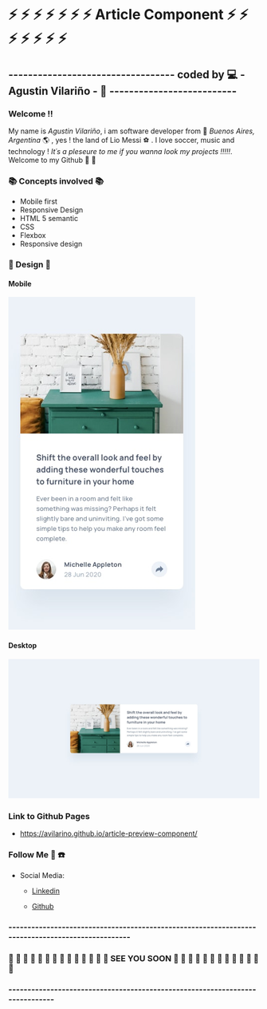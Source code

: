 # :zap: :zap: :zap: :zap: :zap: :zap: :zap: Article Component :zap: :zap: :zap: :zap: :zap: :zap: :zap:
##  ----------------------------------  coded by :computer: -   Agustin Vilariño -  :saxophone: --------------------------

### Welcome !!
My name is *Agustin Vilariño*, i am software developer from :pushpin: *Buenos Aires, Argentina* :earth_americas: , yes ! the land of Lio Messi :soccer: .
I love soccer, music and technology ! *It´s a pleseure to me if you wanna look my projects !!!!!*.
Welcome to my Github  :wave: :wave:


### :books: Concepts involved :books:

* Mobile first
* Responsive Design
* HTML 5 semantic
* CSS
* Flexbox
* Responsive design


### :triangular_ruler: Design :triangular_ruler:

#### Mobile

![Screenshot](https://raw.githubusercontent.com/avilarino/article-html-css/master/assets/img/design/mobile-design.jpg)

#### Desktop

![Screenshot](https://raw.githubusercontent.com/avilarino/article-html-css/master/assets/img/design/desktop-design.jpg)


### Link to Github Pages
 * https://avilarino.github.io/article-preview-component/


### Follow Me :raised_hands: :telephone:  



* Social Media: 
  * [Linkedin](https://www.linkedin.com/in/agust%C3%ADn-vilari%C3%B1o-17914564/)

  * [Github](https://github.com/avilarino)


### -------------------------------------------------------------------------------------------------
### :wave: :wave: :wave: :wave: :wave: :wave: :wave: :wave: :wave: :wave: :wave: :wave: :wave: :wave: SEE YOU SOON :wave: :wave: :wave: :wave: :wave: :wave: :wave: :wave: :wave: :wave: :wave: :wave: :wave:
### -----------------------------------------------------------------------------